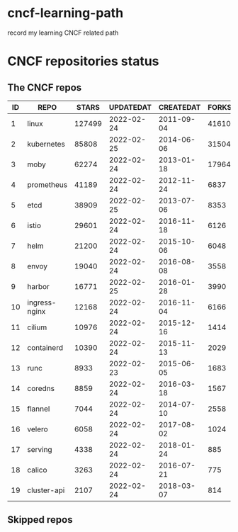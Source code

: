 # cncf-learning-path
record my learning CNCF related path

# CNCF repositories status
<!--START_SECTION:github_repos-->
## The CNCF repos
| ID |     REPO      | STARS  | UPDATEDAT  | CREATEDAT  | FORKSCOUNT |
|----|---------------|--------|------------|------------|------------|
|  1 | linux         | 127499 | 2022-02-24 | 2011-09-04 |      41610 |
|  2 | kubernetes    |  85808 | 2022-02-25 | 2014-06-06 |      31504 |
|  3 | moby          |  62274 | 2022-02-24 | 2013-01-18 |      17964 |
|  4 | prometheus    |  41189 | 2022-02-24 | 2012-11-24 |       6837 |
|  5 | etcd          |  38909 | 2022-02-25 | 2013-07-06 |       8353 |
|  6 | istio         |  29601 | 2022-02-24 | 2016-11-18 |       6126 |
|  7 | helm          |  21200 | 2022-02-24 | 2015-10-06 |       6048 |
|  8 | envoy         |  19040 | 2022-02-24 | 2016-08-08 |       3558 |
|  9 | harbor        |  16771 | 2022-02-25 | 2016-01-28 |       3990 |
| 10 | ingress-nginx |  12168 | 2022-02-24 | 2016-11-04 |       6166 |
| 11 | cilium        |  10976 | 2022-02-24 | 2015-12-16 |       1414 |
| 12 | containerd    |  10390 | 2022-02-24 | 2015-11-13 |       2029 |
| 13 | runc          |   8933 | 2022-02-23 | 2015-06-05 |       1683 |
| 14 | coredns       |   8859 | 2022-02-24 | 2016-03-18 |       1567 |
| 15 | flannel       |   7044 | 2022-02-24 | 2014-07-10 |       2558 |
| 16 | velero        |   6058 | 2022-02-24 | 2017-08-02 |       1024 |
| 17 | serving       |   4338 | 2022-02-24 | 2018-01-24 |        885 |
| 18 | calico        |   3263 | 2022-02-24 | 2016-07-21 |        775 |
| 19 | cluster-api   |   2107 | 2022-02-24 | 2018-03-07 |        814 |



## Skipped repos
<!--END_SECTION:github_repos-->
